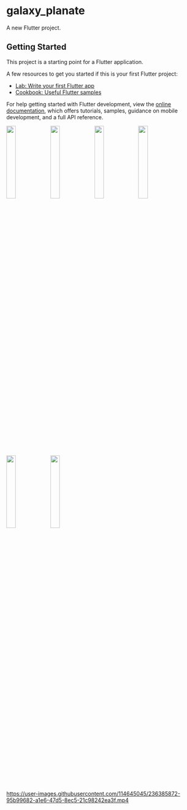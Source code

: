 # galaxy_planate

A new Flutter project.

## Getting Started

This project is a starting point for a Flutter application.

A few resources to get you started if this is your first Flutter project:

- [Lab: Write your first Flutter app](https://docs.flutter.dev/get-started/codelab)
- [Cookbook: Useful Flutter samples](https://docs.flutter.dev/cookbook)

For help getting started with Flutter development, view the
[online documentation](https://docs.flutter.dev/), which offers tutorials,
samples, guidance on mobile development, and a full API reference.
<p>
<img src="https://user-images.githubusercontent.com/114645045/236385773-b80c452e-2bfb-49cc-9776-2e6cc2f4be3f.jpg"width=22%,height=35%>
<img src="https://user-images.githubusercontent.com/114645045/236385794-27d72fcf-4174-436a-be53-06396cc8424e.jpg"width=22%,height=35%>
<img src="https://user-images.githubusercontent.com/114645045/236385806-238257f2-4147-44e1-8256-2460df4c2cf2.jpg"width=22%,height=35%>
<img src="https://user-images.githubusercontent.com/114645045/236385831-1c912538-7c2c-4f6f-9b19-000d99108336.jpg"width=22%,height=35%>
<img src="https://user-images.githubusercontent.com/114645045/236385839-b9f97059-d12b-421a-8d33-e3e9657fd977.jpg"width=22%,height=35%>
<img src="https://user-images.githubusercontent.com/114645045/236385859-a782451a-de6f-47f7-a070-7e576ce26356.jpg"width=22%,height=35%>
<p>

https://user-images.githubusercontent.com/114645045/236385872-95b99682-a1e6-47d5-8ec5-21c98242ea3f.mp4

